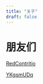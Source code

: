 ```yaml
---
title: "关于"
draft: false
---
```


# 朋友们

[RedContritio](https://redcontritio.github.io/)

[YKgsmUDq](http://ykgsmudq.com/)
